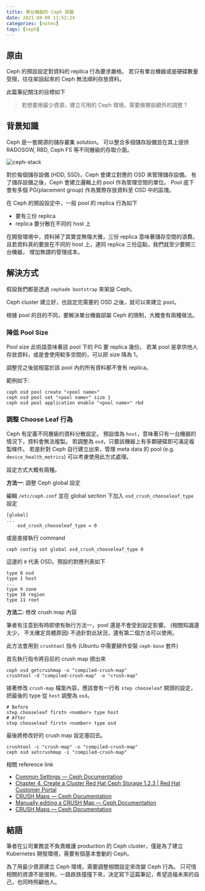 ```yaml
---
title: 單台機器的 Ceph 部屬
date: 2021-08-08 11:52:24
categories: [notes]
tags: [ceph]
---
```


## 原由

Ceph 的預設設定對資料的 replica 行為要求嚴格。
若只有單台機器或是硬碟數量受限，往往架設起來的 Ceph 無法順利存放資料。

此篇筆記關注的目標如下

> 若想要用最少資源，建立可用的 Ceph 環境，需要做哪些額外的調整？

## 背景知識

Ceph 是一套開源的儲存叢集 solution。 可以整合多個儲存設備並在其上提供
RADOSGW, RBD, Ceph FS 等不同層級的存取介面。

![ceph-stack](https://docs.ceph.com/en/latest/_images/stack.png)

對於每個儲存設備 (HDD, SSD)，Ceph 會建立對應的 OSD 來管理儲存設備。
有了儲存設備之後，Ceph 會建立邏輯上的 pool 作為管理空間的單位。
Pool 底下會有多個 PG(placement group) 作為實際存放資料至 OSD 中的區塊。

在 Ceph 的預設設定中，一般 pool 的 replica 行為如下

- 要有三份 replica
- replica 要分散在不同的 host 上

在開發環境中，資料掉了其實並無傷大雅，三份 replica 意味著儲存空間的浪費。
且若資料真的要放在不同的 host 上，連同 replica 三份這點，我們就至少要開三台機器，
增加無謂的管理成本。

## 解決方式

假設我們都是透過 `cephadm bootstrap` 來架設 Ceph。

Ceph cluster 建立好，也設定完需要的 OSD 之後，就可以來建立 pool。

根據 pool 的目的不同，要解決單台機器部屬 Ceph 的限制，大概會有兩種做法。

### 降低 Pool Size

Pool size 此術語意味著該 pool 下的 PG 要 replica 幾份。
若某 pool 是拿供他人存放資料，或是會使用較多空間的，可以把 size 降為 1。

調整完之後就相當於該 pool 內的所有資料都不會有 replica。

範例如下:

```shell
ceph osd pool create "<pool name>"
ceph osd pool set "<pool name>" size 1
ceph osd pool application enable "<pool name>" rbd
```

### 調整 Choose Leaf 行為

Ceph 有定義不同層級的資料分散設定。
預設值為 `host`，意味著只有一台機器的情況下，資料會無法複製。
若調整為 `osd`，只要該機器上有多顆硬碟即可滿足複製條件。
若是針對 Ceph 自行建立出來，管理 meta data 的 pool (e.g. `device_health_metrics`)
可以考慮使用此方式處理。

設定方式大概有兩種。

**方法一**: 調整 Ceph global 設定

編輯 `/etc/ceph.conf` 並在 global section 下加入 `osd_crush_chooseleaf_type` 設定

```
[global]
...
    osd_crush_chooseleaf_type = 0
```

或是直接執行 command

```shell
ceph config set global osd_crush_chooseleaf_type 0
```

這邊的 `0` 代表 OSD。預設的對應列表如下

```
type 0 osd
type 1 host
...
type 9 zone
type 10 region
type 11 root
```

**方法二**: 修改 crush map 內容

筆者有注意到有時即使有執行方法一，pool 還是不會受到設定影響。 (相關知識還太少，
不太確定具體原因) 不過針對此狀況，還有第二個方法可以使用。

此方法會用到 `crushtool` 指令 (Ubuntu 中需要額外安裝 `ceph-base` 套件)

首先執行指令將目前的 crush map 撈出來

```shell
ceph osd getcrushmap -o "compiled-crush-map"
crushtool -d "compiled-crush-map" -o "crush-map"
```

接著修改 `crush-map` 檔案內容，應該會有一行有 `step chooseleaf` 開頭的設定，把最後的
type 從 `host` 調整為 `osd`。

```shell
# Before
step chooseleaf firstn <number> type host
# After
step chooseleaf firstn <number> type osd
```

最後將修改好的 crush map 設定塞回去。

```shell
crushtool -c "crush-map" -o "compiled-crush-map"
ceph osd setcrushmap -i "compiled-crush-map"
```

相關 reference link

- [Common Settings — Ceph Documentation](https://docs.ceph.com/en/latest/rados/configuration/common/)
- [Chapter 4. Create a Cluster Red Hat Ceph Storage 1.2.3 | Red Hat Customer Portal](https://access.redhat.com/documentation/en-us/red_hat_ceph_storage/1.2.3/html/installation_guide_for_centos_x86_64/create_a_cluster)
- [CRUSH Maps — Ceph Documentation](https://docs.ceph.com/en/latest/rados/operations/crush-map/)
- [Manually editing a CRUSH Map — Ceph Documentation](https://docs.ceph.com/en/latest/rados/operations/crush-map-edits/)
- [CRUSH Maps — Ceph Documentation](https://docs.ceph.com/en/latest/rados/operations/crush-map/)

## 結語

筆者在公司業務並不負責維護 production 的 Ceph cluster，僅是為了建立 Kubernetes
開發環境，需要有個基本會動的 Ceph。

為了用最少資源建立 Ceph 環境，需要調整相關設定來改變 Ceph 行為。
只可惜相關的資源不是很夠，一路跌跌撞撞下來，決定寫下這篇筆記，希望造福未來的自己，也同時照顧他人。
